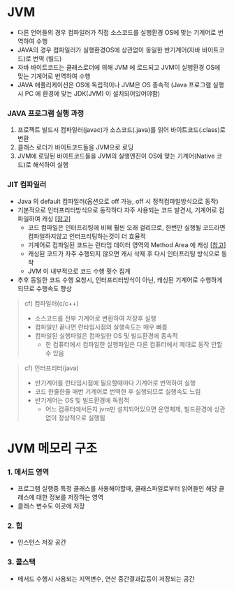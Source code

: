 # JVM
* 다른 언어들의 경우 컴파일러가 직접 소스코드를 실행환경 OS에 맞는 기계어로 번역하여 수행
* JAVA의 경우 컴파일러가 실행환경OS에 상관없이 동일한 반기계어(자바 바이트코드)로 번역 (빌드)
* 자바 바이트코드는 클래스로더에 의해 JVM 에 로드되고 JVM이 실행환경 OS에 맞는 기계어로 번역하여 수행
* JAVA 애플리케이션은 OS에 독립적이나 JVM은 OS 종속적 (Java 프로그램 실행시 PC 에 환경에 맞는 JDK(JVM) 이 설치되어있어야함)

### JAVA 프로그램 실행 과정
1. 프로젝트 빌드시 컴파일러(javac)가 소스코드(.java)를 읽어 바이트코드(.class)로 변환
2. 클래스 로더가 바이트코드들을 JVM으로 로딩
3. JVM에 로딩된 바이트코드들을 JVM의 실행엔진이 OS에 맞는 기계어(Native 코드)로 해석하여 실행

### JIT 컴파일러
* Java 의 default 컴파일러(옵션으로 off 가능, off 시 정적컴파일방식으로 동작)
* 기본적으로 인터프리터방식으로 동작하다 자주 사용되는 코드 발견시, 기계어로 컴파일하여 캐싱 [[참고]](https://www.baeldung.com/jvm-code-cache)
	* 코드 컴파일은 인터프리팅에 비해 훨씬 오래 걸리므로, 한번만 실행될 코드라면 컴파일하지않고 인터프리팅하는것이 더 효율적
	* 기계어로 컴파일된 코드는 런타임 데이터 영역의 Method Area 에 캐싱 [[참고]](https://github.com/JisooOh94/study/blob/master/%EC%9D%98%EC%8B%9D%EC%9D%98%ED%9D%90%EB%A6%84/%5BJava%5D%20JVM%20Internal.md#method-area)
	* 캐싱된 코드가 자주 수행되지 않으면 캐시 삭제 후 다시 인터프리팅 방식으로 동작
	* JVM 이 내부적으로 코드 수행 횟수 집계
* 추후 동일한 코드 수행 요청시, 인터프리터방식이 아닌, 캐싱된 기계어로 수행하게 되므로 수행속도 향상

> cf)
> 컴파일러(c/c++)
>* 소스코드를 전부 기계어로 변환하여 저장후 실행
>* 컴파일만 끝나면 런타임시점의 실행속도는 매우 빠름
>* 컴파일된 실행파일은 컴파일한 OS 및 빌드환경에 종속적
>	* 한 컴퓨터에서 컴파일한 실행파일은 다른 컴퓨터에서 제대로 동작 안할 수 있음

>cf) 인터프리터(java)
>* 반기계어를 런타임시점에 필요할때마다 기계어로 번역하여 실행
>* 코드 한줄한줄 매번 기계어로 번역한 후 실행되므로 실행속도 느림
>* 반기계어는 OS 및 빌드환경에 독립적
>	* 어느 컴퓨터에서든지 jvm만 설치되어있으면 운영체제, 빌드환경에 상관없이 정상적으로 실행됨 

# JVM 메모리 구조
### 1. 메서드 영역
* 프로그램 실행중 특정 클래스를 사용해야할때, 클래스파일로부터 읽어들인 해당 클래스에 대한 정보를 저장하는 영역
* 클래스 변수도 이곳에 저장
### 2. 힙
* 인스턴스 저장 공간
### 3. 콜스택
* 메서드 수행시 사용되는 지역변수, 연산 중간결과값등이 저장되는 공간